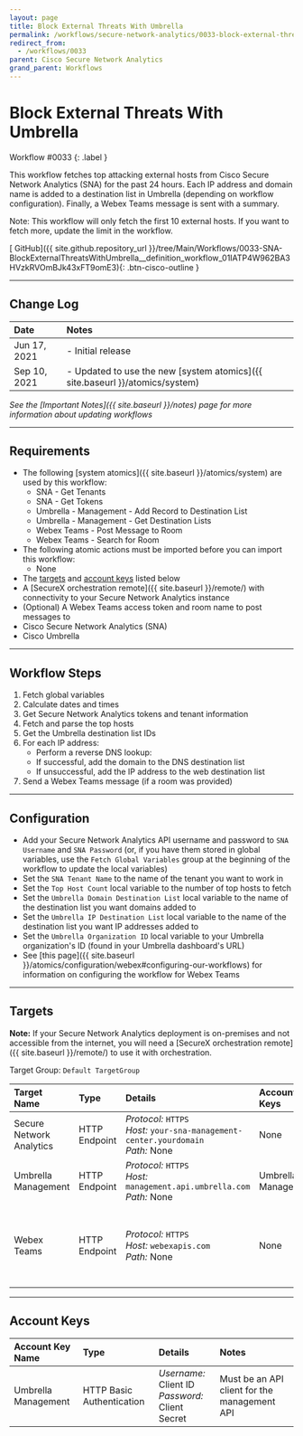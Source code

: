 ```yaml
---
layout: page
title: Block External Threats With Umbrella
permalink: /workflows/secure-network-analytics/0033-block-external-threats-with-umbrella
redirect_from:
  - /workflows/0033
parent: Cisco Secure Network Analytics
grand_parent: Workflows
---
```


# Block External Threats With Umbrella
<div markdown="1">
Workflow #0033
{: .label }
</div>

This workflow fetches top attacking external hosts from Cisco Secure Network Analytics (SNA) for the past 24 hours. Each IP address and domain name is added to a destination list in Umbrella (depending on workflow configuration). Finally, a Webex Teams message is sent with a summary.

Note: This workflow will only fetch the first 10 external hosts. If you want to fetch more, update the limit in the workflow.

[<i class="fab fa-github mr-1"></i> GitHub]({{ site.github.repository_url }}/tree/Main/Workflows/0033-SNA-BlockExternalThreatsWithUmbrella__definition_workflow_01IATP4W962BA3HVzkRVOmBJk43xFT9omE3){: .btn-cisco-outline }

---

## Change Log

| Date | Notes |
|:-----|:------|
| Jun 17, 2021 | - Initial release |
| Sep 10, 2021 | - Updated to use the new [system atomics]({{ site.baseurl }}/atomics/system) |

_See the [Important Notes]({{ site.baseurl }}/notes) page for more information about updating workflows_

---

## Requirements
* The following [system atomics]({{ site.baseurl }}/atomics/system) are used by this workflow:
	* SNA - Get Tenants
	* SNA - Get Tokens
	* Umbrella - Management - Add Record to Destination List
	* Umbrella - Management - Get Destination Lists
	* Webex Teams - Post Message to Room
	* Webex Teams - Search for Room
* The following atomic actions must be imported before you can import this workflow:
	* None
* The [targets](#targets) and [account keys](#account-keys) listed below
* A [SecureX orchestration remote]({{ site.baseurl }}/remote/) with connectivity to your Secure Network Analytics instance
* (Optional) A Webex Teams access token and room name to post messages to
* Cisco Secure Network Analytics (SNA)
* Cisco Umbrella

---

## Workflow Steps
1. Fetch global variables
1. Calculate dates and times
1. Get Secure Network Analytics tokens and tenant information
1. Fetch and parse the top hosts
1. Get the Umbrella destination list IDs
1. For each IP address:
	* Perform a reverse DNS lookup:
	* If successful, add the domain to the DNS destination list
	* If unsuccessful, add the IP address to the web destination list
1. Send a Webex Teams message (if a room was provided)

---

## Configuration
* Add your Secure Network Analytics API username and password to `SNA Username` and `SNA Password` (or, if you have them stored in global variables, use the `Fetch Global Variables` group at the beginning of the workflow to update the local variables)
* Set the `SNA Tenant Name` to the name of the tenant you want to work in
* Set the `Top Host Count` local variable to the number of top hosts to fetch
* Set the `Umbrella Domain Destination List` local variable to the name of the destination list you want domains added to
* Set the `Umbrella IP Destination List` local variable to the name of the destination list you want IP addresses added to
* Set the `Umbrella Organization ID` local variable to your Umbrella organization's ID (found in your Umbrella dashboard's URL)
* See [this page]({{ site.baseurl }}/atomics/configuration/webex#configuring-our-workflows) for information on configuring the workflow for Webex Teams

---

## Targets
**Note:** If your Secure Network Analytics deployment is on-premises and not accessible from the internet, you will need a [SecureX orchestration remote]({{ site.baseurl }}/remote/) to use it with orchestration.

Target Group: `Default TargetGroup`

| Target Name | Type | Details | Account Keys | Notes |
|:------------|:-----|:--------|:-------------|:------|
| Secure Network Analytics | HTTP Endpoint | _Protocol:_ `HTTPS`<br />_Host:_ `your-sna-management-center.yourdomain`<br />_Path:_ None | None | |
| Umbrella Management | HTTP Endpoint | _Protocol:_ `HTTPS`<br />_Host:_ `management.api.umbrella.com`<br />_Path:_ None | Umbrella Management | |
| Webex Teams | HTTP Endpoint | _Protocol:_ `HTTPS`<br />_Host:_ `webexapis.com`<br />_Path:_ None | None | Not necessary if Webex Teams activities are removed |

---

## Account Keys

| Account Key Name | Type | Details | Notes |
|:-----------------|:-----|:--------|:------|
| Umbrella Management | HTTP Basic Authentication | _Username:_ Client ID<br />_Password:_ Client Secret | Must be an API client for the management API |
